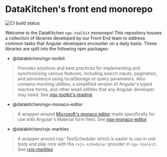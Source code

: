 # DataKitchen's front end monorepo
![CI build status](https://github.com/DataKitchen/ngx-toolkit/actions/workflows/main.yml/badge.svg)


Welcome to the DataKitchen `ngx-toolkit` monorepo! This repository houses a collection of libraries developed by our Front End team to address common tasks that Angular developers encounter on a daily basis. These libraries are split into the following npm packages:
  - @datakitchen/ngx-toolkit
  > Provides solutions and best practices for implementing and synchronizing various features, including search inputs, pagination, and persistence using localStorage or query parameters. Also contains mocking utilities, a simplified version of Angular's typed reactive forms, and other small utilities that any Angular developer may need. See [ngx-toolkit's readme](https://github.com/DataKitchen/ngx-toolkit/blob/master/projects/core/README.md)
  - @datakitchen/ngx-monaco-editor
  > A wrapper around [Microsoft's monaco editor](https://microsoft.github.io/monaco-editor/) made specifically for use with Angular's Material form field. See [ngx-monaco-editor](https://github.com/DataKitchen/ngx-toolkit/blob/master/projects/ngx-monaco-editor/README.md)
  - @datakitchen/rxjs-marbles
  > A wrapper around rxjs' TestScheduler which is easier to use in unit tests and play nice with the `rxjs-scheduler` provider in `ngx-toolkit`. See [rxjs-marbles](https://github.com/DataKitchen/ngx-toolkit/blob/master/projects/rxjs-marbles/README.md)
